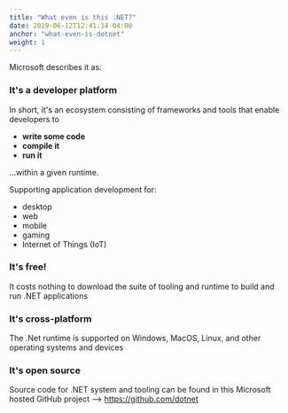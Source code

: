 ```yaml
---
title: "What even is this .NET?"
date: 2019-06-12T12:41:14-04:00
anchor: "what-even-is-dotnet"
weight: 1
---
```


Microsoft describes it as:

### It's a **developer platform**

In short, it's an ecosystem consisting of frameworks and tools that enable
developers to

- **write some code**
- **compile it**
- **run it**

...within a given runtime.

Supporting application development for:

- desktop
- web
- mobile
- gaming
- Internet of Things (IoT)

### It's **free!**

It costs nothing to download the suite of tooling and runtime to build and
run .NET applications

### It's **cross-platform**

The .Net runtime is supported on Windows, MacOS, Linux, and other operating systems and devices

### It's **open source**

Source code for .NET system and tooling can be found in this Microsoft
hosted GitHub project --> https://github.com/dotnet

